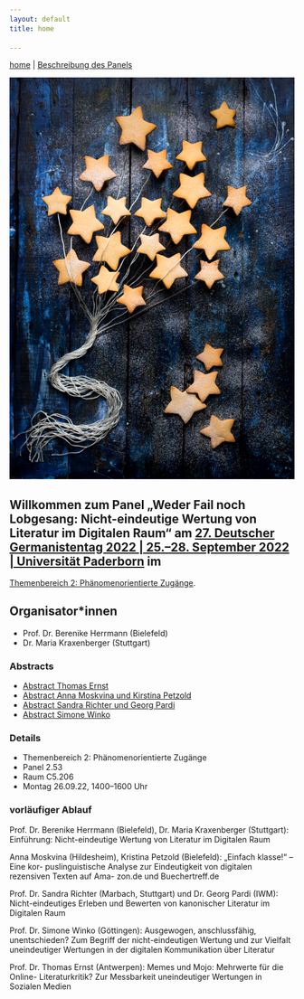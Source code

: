 ```yaml
---
layout: default
title: home

---
```


[home](index.md) | [Beschreibung des Panels](beschreibung.md)

![](assets/pics/stars1.jpg)

## Willkommen zum Panel „Weder Fail noch Lobgesang: Nicht-eindeutige Wertung von Literatur im Digitalen Raum“ am [27. Deutscher Germanistentag 2022 | 25.–28. September 2022 | Universität Paderborn](https://express.converia.de/frontend/index.php?folder_id=4175&page_id=) im 
[Themenbereich 2: Phänomenorientierte Zugänge](https://express.converia.de/frontend/index.php?page_id=23733).

## Organisator*innen
- Prof. Dr. Berenike Herrmann (Bielefeld)
- Dr. Maria Kraxenberger (Stuttgart)


### Abstracts

- [Abstract Thomas Ernst](abstract_ernst.md)
- [Abstract Anna Moskvina und Kirstina Petzold](abstract_moskvina_petzold.md)
- [Abstract Sandra Richter und Georg Pardi](abstract_richter_pardi.md)
- [Abstract Simone Winko](abstract_winko.md)


### Details
- Themenbereich 2: Phänomenorientierte Zugänge 
- Panel 2.53 
- Raum C5.206
- Montag 26.09.22, 1400–1600 Uhr

### vorläufiger Ablauf

Prof. Dr. Berenike Herrmann (Bielefeld), Dr. Maria Kraxenberger (Stuttgart): Einführung:
Nicht-eindeutige Wertung von Literatur im Digitalen Raum

Anna Moskvina (Hildesheim), Kristina Petzold (Bielefeld): „Einfach klasse!“ – Eine kor-
puslinguistische Analyse zur Eindeutigkeit von digitalen rezensiven Texten auf Ama-
zon.de und Buechertreff.de

Prof. Dr. Sandra Richter (Marbach, Stuttgart) und Dr. Georg Pardi (IWM): Nicht-eindeutiges Erleben und Bewerten von kanonischer Literatur im Digitalen Raum

Prof. Dr. Simone Winko (Göttingen): Ausgewogen, anschlussfähig, unentschieden? Zum
Begriff der nicht-eindeutigen Wertung und zur Vielfalt uneindeutiger Wertungen in
der digitalen Kommunikation über Literatur

Prof. Dr. Thomas Ernst (Antwerpen): Memes und Mojo: Mehrwerte für die Online-
Literaturkritik? Zur Messbarkeit uneindeutiger Wertungen in Sozialen Medien

